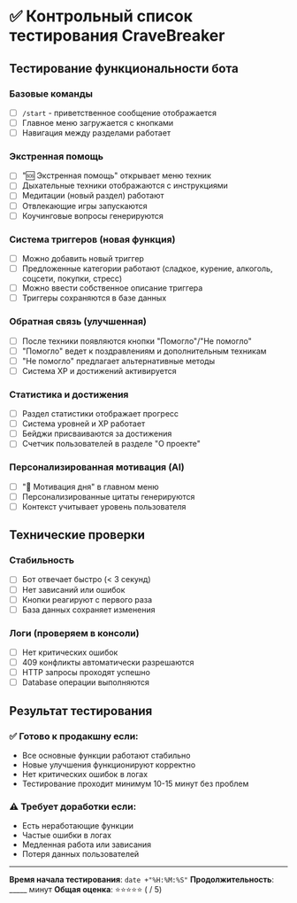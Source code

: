 # ✅ Контрольный список тестирования CraveBreaker

## Тестирование функциональности бота

### Базовые команды
- [ ] `/start` - приветственное сообщение отображается
- [ ] Главное меню загружается с кнопками
- [ ] Навигация между разделами работает

### Экстренная помощь
- [ ] "🆘 Экстренная помощь" открывает меню техник
- [ ] Дыхательные техники отображаются с инструкциями  
- [ ] Медитации (новый раздел) работают
- [ ] Отвлекающие игры запускаются
- [ ] Коучинговые вопросы генерируются

### Система триггеров (новая функция)
- [ ] Можно добавить новый триггер
- [ ] Предложенные категории работают (сладкое, курение, алкоголь, соцсети, покупки, стресс)
- [ ] Можно ввести собственное описание триггера
- [ ] Триггеры сохраняются в базе данных

### Обратная связь (улучшенная)
- [ ] После техники появляются кнопки "Помогло"/"Не помогло"
- [ ] "Помогло" ведет к поздравлениям и дополнительным техникам
- [ ] "Не помогло" предлагает альтернативные методы
- [ ] Система XP и достижений активируется

### Статистика и достижения
- [ ] Раздел статистики отображает прогресс
- [ ] Система уровней и XP работает
- [ ] Бейджи присваиваются за достижения
- [ ] Счетчик пользователей в разделе "О проекте"

### Персонализированная мотивация (AI)
- [ ] "💫 Мотивация дня" в главном меню
- [ ] Персонализированные цитаты генерируются
- [ ] Контекст учитывает уровень пользователя

## Технические проверки

### Стабильность
- [ ] Бот отвечает быстро (< 3 секунд)
- [ ] Нет зависаний или ошибок
- [ ] Кнопки реагируют с первого раза
- [ ] База данных сохраняет изменения

### Логи (проверяем в консоли)
- [ ] Нет критических ошибок
- [ ] 409 конфликты автоматически разрешаются
- [ ] HTTP запросы проходят успешно
- [ ] Database операции выполняются

## Результат тестирования

### ✅ Готово к продакшну если:
- Все основные функции работают стабильно
- Новые улучшения функционируют корректно
- Нет критических ошибок в логах
- Тестирование проходит минимум 10-15 минут без проблем

### ⚠️ Требует доработки если:
- Есть неработающие функции
- Частые ошибки в логах
- Медленная работа или зависания
- Потеря данных пользователей

---

**Время начала тестирования**: `date +"%H:%M:%S"`
**Продолжительность**: _____ минут
**Общая оценка**: ⭐⭐⭐⭐⭐ ( / 5)